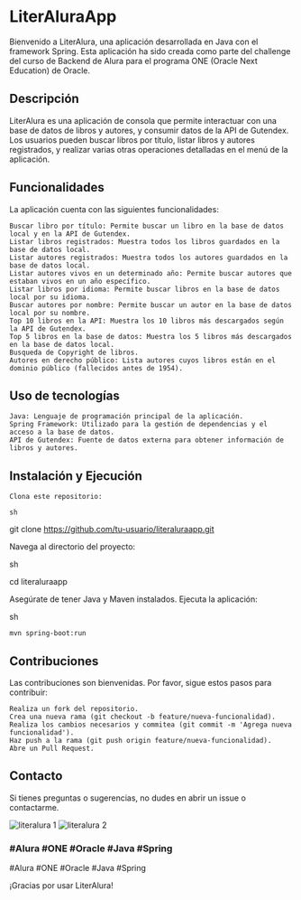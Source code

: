 <h1>LiterAluraApp</h1>

Bienvenido a LiterAlura, una aplicación desarrollada en Java con el framework Spring. Esta aplicación ha sido creada como parte del challenge del curso de Backend de Alura para el programa ONE (Oracle Next Education) de Oracle.
<h2>Descripción</h2> 

LiterAlura es una aplicación de consola que permite interactuar con una base de datos de libros y autores, y consumir datos de la API de Gutendex. Los usuarios pueden buscar libros por título, listar libros y autores registrados, y realizar varias otras operaciones detalladas en el menú de la aplicación.
<h2>Funcionalidades</h2>

La aplicación cuenta con las siguientes funcionalidades:

    Buscar libro por título: Permite buscar un libro en la base de datos local y en la API de Gutendex.
    Listar libros registrados: Muestra todos los libros guardados en la base de datos local.
    Listar autores registrados: Muestra todos los autores guardados en la base de datos local.
    Listar autores vivos en un determinado año: Permite buscar autores que estaban vivos en un año específico.
    Listar libros por idioma: Permite buscar libros en la base de datos local por su idioma.
    Buscar autores por nombre: Permite buscar un autor en la base de datos local por su nombre.
    Top 10 libros en la API: Muestra los 10 libros más descargados según la API de Gutendex.
    Top 5 libros en la base de datos: Muestra los 5 libros más descargados en la base de datos local.
    Busqueda de Copyright de libros.
    Autores en derecho público: Lista autores cuyos libros están en el dominio público (fallecidos antes de 1954).

<h2>Uso de tecnologías</h2>

    Java: Lenguaje de programación principal de la aplicación.
    Spring Framework: Utilizado para la gestión de dependencias y el acceso a la base de datos.
    API de Gutendex: Fuente de datos externa para obtener información de libros y autores.

<h2>Instalación y Ejecución</h2> 

    Clona este repositorio:

    sh

git clone https://github.com/tu-usuario/literaluraapp.git

Navega al directorio del proyecto:

sh

cd literaluraapp

Asegúrate de tener Java y Maven instalados.
Ejecuta la aplicación:

sh

    mvn spring-boot:run

<h2>Contribuciones</h2> 

Las contribuciones son bienvenidas. Por favor, sigue estos pasos para contribuir:

    Realiza un fork del repositorio.
    Crea una nueva rama (git checkout -b feature/nueva-funcionalidad).
    Realiza los cambios necesarios y commitea (git commit -m 'Agrega nueva funcionalidad').
    Haz push a la rama (git push origin feature/nueva-funcionalidad).
    Abre un Pull Request.

<h2>Contacto</h2> 

Si tienes preguntas o sugerencias, no dudes en abrir un issue o contactarme.


![literalura 1](https://github.com/Mianlo2386/Consumo-de-API-Gutendex-con-Spring/assets/116380765/926e7d04-2229-45ed-b119-30dd384063f6)
![literalura 2](https://github.com/Mianlo2386/Consumo-de-API-Gutendex-con-Spring/assets/116380765/da5e9647-9447-4267-9bf8-5fb98a035e66)



<h3>#Alura #ONE #Oracle #Java #Spring</h3>
#Alura #ONE #Oracle #Java #Spring

¡Gracias por usar LiterAlura!
